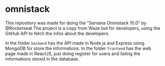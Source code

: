 # omnistack

This repository was made for doing the "Semana Omnistack 10.0" by @Rocketseat
The project is a copy from Waze but for developers, using the GitHub API to fetch the infos about the developers.

In the folder `backend` has the API made in Node.js and Express using MongoDB for store the informations.
In the folder `frontend` has the web page made in ReactJS, just doing register for users and listing the informations stored in the database.